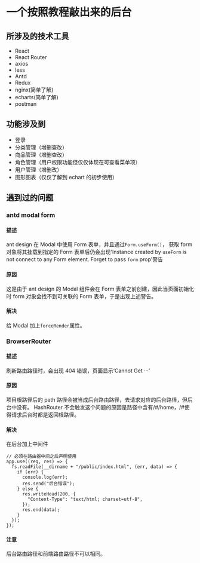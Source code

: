 # 一个按照教程敲出来的后台

## 所涉及的技术工具

- React
- React Router
- axios
- less
- Antd
- Redux
- nginx(简单了解)
- echarts(简单了解)
- postman

## 功能涉及到

- 登录
- 分类管理（增删查改）
- 商品管理（增删查改）
- 角色管理（用户权限功能但仅仅体现在可查看菜单项）
- 用户管理（增删改）
- 图形图表（仅仅了解到 echart 的初步使用）

## 遇到过的问题

### antd modal form

#### 描述

ant design 在 Modal 中使用 Form 表单，并且通过`Form.useForm()`， 获取 form 对象将其挂载到指定的 Form 表单后仍会出现'Instance created by `useForm` is not connect to any Form element. Forget to pass `form` prop'警告

#### 原因

这是由于 ant design 的 Modal 组件会在 Form 表单之前创建，因此当页面初始化时 form 对象会找不到可关联的 Form 表单，于是出现上述警告。

#### 解决

给 Modal 加上`forceRender`属性。

### BrowserRouter

#### 描述

刷新路由路径时，会出现 404 错误，页面显示‘Cannot Get ···’

#### 原因

项目根路径后的 path 路径会被当成后台路由路径，去请求对应的后台路径，但后台中没有。
HashRouter 不会触发这个问题的原因是路径中含有/#/home，/#使得请求后台时都是返回根路径。

#### 解决

在后台加上中间件

```
// 必须在路由器中间之后声明使用
app.use((req, res) => {
  fs.readFile(__dirname + "/public/index.html", (err, data) => {
    if (err) {
      console.log(err);
      res.send("后台错误");
    } else {
      res.writeHead(200, {
        "Content-Type": "text/html; charset=utf-8",
      });
      res.end(data);
    }
  });
});
```

#### 注意

后台路由路径和前端路由路径不可以相同。
